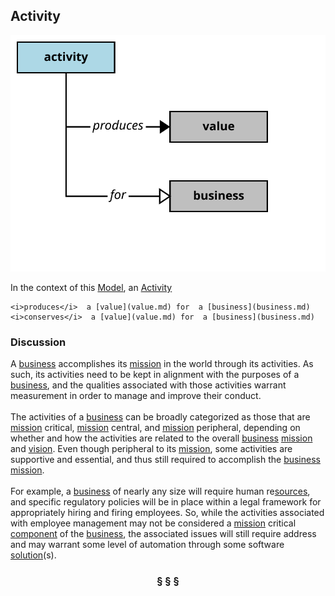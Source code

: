 ## Activity

![activity](https://raw.githubusercontent.com/nikboyd/Syntopica/master/syntopica-data/src/test/resources/pages/activity.svg)

In the context of this [Model](model.md), an [Activity](activity.md)

```
<i>produces</i>  a [value](value.md) for  a [business](business.md)
<i>conserves</i>  a [value](value.md) for  a [business](business.md)
```

### Discussion

A [business](business.md) accomplishes its [mission](mission.md) in the world through its activities.
As such, its activities need to be kept in alignment with the purposes of a [business](business.md), and the
qualities associated with those activities warrant measurement in order to manage and improve their conduct.<br/><br/>The activities of a [business](business.md) can be broadly categorized as those that are [mission](mission.md) critical, [mission](mission.md) central,
and [mission](mission.md) peripheral, depending on whether and how the activities are related to the overall [business](business.md) [mission](mission.md) and [vision](vision.md).
Even though peripheral to its [mission](mission.md), some activities are supportive and essential, and thus still required to
accomplish the [business](business.md) [mission](mission.md).<br/><br/>For example, a [business](business.md) of nearly any size will require human re[sources](source.md), and specific regulatory policies
will be in place within a legal framework for appropriately hiring and firing employees.
So, while the activities associated with employee management may not be considered a [mission](mission.md) critical [component](component.md)
of the [business](business.md), the associated issues will still require address and may warrant some level of automation
through some software [solution](solution.md)(s).


<h3 align="center"><b>&sect; &sect; &sect;</b></h3>
